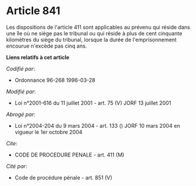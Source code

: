 # Article 841

Les dispositions de l'article 411 sont applicables au prévenu qui réside dans une île où ne siège pas le tribunal ou qui
réside à plus de cent cinquante kilomètres du siège du tribunal, lorsque la durée de l'emprisonnement encourue n'excède pas
cinq ans.

**Liens relatifs à cet article**

_Codifié par_:

  - Ordonnance 96-268 1996-03-28

_Modifié par_:

  - Loi n°2001-616 du 11 juillet 2001 - art. 75 (V) JORF 13 juillet 2001

_Abrogé par_:

  - Loi n°2004-204 du 9 mars 2004 - art. 133 () JORF 10 mars 2004 en vigueur le 1er octobre 2004

_Cite_:

  - CODE DE PROCEDURE PENALE - art. 411 (M)

_Cité par_:

  - Code de procédure pénale - art. 851 (V)
